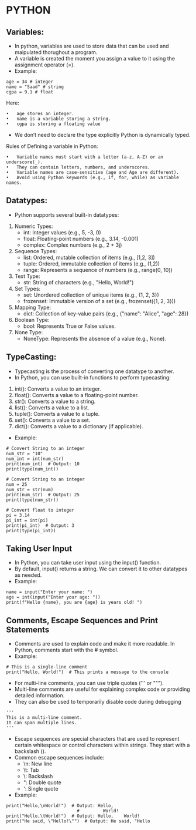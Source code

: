 # PYTHON

## Variables:
- In python, variables are used to store data that can be used and maipulated thorughout a program.
- A variable is created the moment you assign a value to it using the assignment operator (=).
- Example: 
```
age = 34 # integer
name = "Saad" # string
cgpa = 9.1 # float
```
Here:

	•	age stores an integer.
	•	name is a variable storing a string.
	•	cgpa is storing a floating value

- We don’t need to declare the type explicitly Python is dynamically typed.

Rules of Defining a variable in Python:

	•	Variable names must start with a letter (a-z, A-Z) or an underscore(_).
	•	They can contain letters, numbers, and underscores.
	•	Variable names are case-sensitive (age and Age are different).
	•	Avoid using Python keywords (e.g., if, for, while) as variable names.

## Datatypes:
- Python supports several built-in datatypes:
1. Numeric Types:
   - int: Integer values (e.g., 5, -3, 0)
   - float: Floating-point numbers (e.g., 3.14, -0.001)
   - complex: Complex numbers (e.g., 2 + 3j)
2. Sequence Types:
   - list: Ordered, mutable collection of items (e.g., [1,2, 3])
   - tuple: Ordered, immutable collection of items (e.g., (1,2))
   - range: Represents a sequence of numbers (e.g., range(0, 10))
3. Text Type:
   - str: String of characters (e.g., "Hello, World!")
4. Set Types:
   - set: Unordered collection of unique items (e.g., {1, 2, 3})
   - frozenset: Immutable version of a set (e.g., frozenset({1, 2, 3}))
5. Mapping Type:
   - dict: Collection of key-value pairs (e.g., {"name": "Alice", "age": 28})
6. Boolean Type:
   - bool: Represents True or False values.
7. None Type:
   - NoneType: Represents the absence of a value (e.g., None).
   
## TypeCasting:
- Typecasting is the process of converting one datatype to another.
- In Python, you can use built-in functions to perform typecasting:
1. int(): Converts a value to an integer.
2. float(): Converts a value to a floating-point number.
3. str(): Converts a value to a string.
4. list(): Converts a value to a list.
5. tuple(): Converts a value to a tuple.
6. set(): Converts a value to a set.
7. dict(): Converts a value to a dictionary (if applicable).
- Example:

```
# Convert String to an integer
num_str = "10"
num_int = int(num_str)
print(num_int)  # Output: 10
print(type(num_int))

# Convert String to an integer
num = 25
num_str = str(num)
print(num_str)  # Output: 25
print(type(num_str))

# Convert float to integer
pi = 3.14
pi_int = int(pi)
print(pi_int)  # Output: 3
print(type(pi_int))
```

## Taking User Input 
- In Python, you can take user input using the input() function.
- By default, input() returns a string. We can convert it to other datatypes as needed.
- Example:
```
name = input("Enter your name: ")
age = int(input("Enter your age: "))
print(f"Hello {name}, you are {age} is years old! ")
```

## Comments, Escape Sequences and Print Statements
- Comments are used to explain code and make it more readable. In Python, comments start with the # symbol.
- Example:
```
# This is a single-line comment
print("Hello, World!")  # This prints a message to the console
```
- For multi-line comments, you can use triple quotes (''' or """).
- Multi-line comments are useful for explaining complex code or providing detailed information.
- They can also be used to temporarily disable code during debugging
```
'''
This is a multi-line comment.
It can span multiple lines.
'''
```
- Escape sequences are special characters that are used to represent certain whitespace or control characters within strings. They start with a backslash (\).
- Common escape sequences include:
   -	\n: New line
   -	\t: Tab
   -	\\: Backslash
   -	\": Double quote
   -	\': Single quote
- Example:
```
print("Hello,\nWorld!")  # Output: Hello,
                           #         World!
print("Hello,\tWorld!")  # Output: Hello,    World!
print("He said, \"Hello!\"")  # Output: He said, "Hello
```